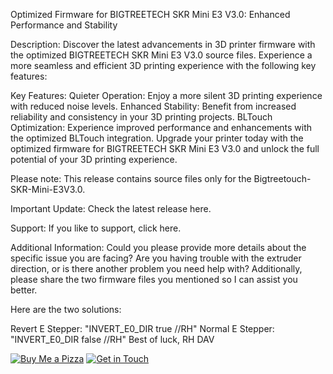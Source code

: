 Optimized Firmware for BIGTREETECH SKR Mini E3 V3.0: Enhanced Performance and Stability

Description:
Discover the latest advancements in 3D printer firmware with the optimized BIGTREETECH SKR Mini E3 V3.0 source files. Experience a more seamless and efficient 3D printing experience with the following key features:

Key Features:
Quieter Operation: Enjoy a more silent 3D printing experience with reduced noise levels.
Enhanced Stability: Benefit from increased reliability and consistency in your 3D printing projects.
BLTouch Optimization: Experience improved performance and enhancements with the optimized BLTouch integration.
Upgrade your printer today with the optimized firmware for BIGTREETECH SKR Mini E3 V3.0 and unlock the full potential of your 3D printing experience.

Please note: This release contains source files only for the Bigtreetouch-SKR-Mini-E3V3.0.

Important Update: Check the latest release here.

Support: If you like to support, click here.

Additional Information:
Could you please provide more details about the specific issue you are facing? Are you having trouble with the extruder direction, or is there another problem you need help with? Additionally, please share the two firmware files you mentioned so I can assist you better.

Here are the two solutions:

Revert E Stepper: "INVERT_E0_DIR true //RH"
Normal E Stepper: "INVERT_E0_DIR false //RH"
Best of luck,
RH DAV


[![Buy Me a Pizza](https://img.shields.io/badge/Buy%20Me%20a%20Pizza-Support%20My%20Work-orange?style=for-the-badge&logo=bitcoin)](https://gravatar.com/haqbany?utm_source=share_profile)
[![Get in Touch](https://img.shields.io/badge/Get%20in%20Touch-Contact%20Me-blue?style=for-the-badge&logo=gmail)](https://gravatar.com/haqbany?utm_source=share_profile)

<!-- #BIGTREETOUCH #Ender3V2 #Ender3 #MarlinFirmware #HaqbanyFirmware #Ender3Firmware #UpgradeFirmware #SKRMini #SKRMiniV3 #BTTFirmware #3DPrintingUpgrades #TechInnovations #PrinterEnhancements #FirmwareUpdates #PrintingSolutions #SKRMiniE3V3 #Ender3Pro #Ender3Mods #3DPrinterFirmware #TechUpgrades #DIYPrintingProjects #EnhancedPerformance #StablePrints #3DPrintingCommunity #CustomFirmware #PrintWithPrecision #Ender3Mini #Ender3Max #AdvancedFirmware #TechSavvyPrinting #ElevateYourPrints #FirmwareMagic #InnovativeUpgrades #PrintWithEase #FirmwareTweaks #UpgradeYourPrintGame #MarlinUpdates #FirmwareCustomization #SKRMiniUpgrades #BTTMagic #Ender3Perfection #FirmwareMastery #PrintLikeAPro #Ender3Excellence #SKRMiniMagic #CustomPrintingSolutions #FirmwareWonders #PrintWithQuality #Ender3Masterpiece #HaqbanyMagic #TechForwardPrinting #SRKMiniFirmware #BTTUpgrades #Ender3Innovation #MarlinMagic #FirmwareGenius #PrintingPerfection #UpgradeYourExperience #Ender3Journey #CustomizeYourPrints #SKRMiniE3V3Magic #TechEnhancements #FirmwareGenius #PrintBeyondLimits #Ender3Unleashed #FirmwareExploration #SRKMini3V3 #Ender3Printing #PrintWithPassion #HaqbanyInnovations #Ender3PrintingGoals #FirmwareRevolution #Ender3Tech #SRKMiniUpgrade #PrintingInnovation #MarlinMagic #SRKMini3V3Magic #FirmwareExploration #Ender3Unleashed #FirmwareMagic #TechForwardPrinting #PrintingSolutions #Ender3Pro #Ender3Mods #3DPrinterFirmware #TechUpgrades #DIYPrintingProjects #EnhancedPerformance #StablePrints #3DPrintingCommunity #CustomFirmware -->

